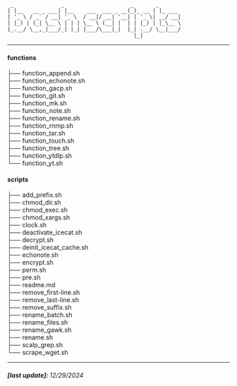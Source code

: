 	  
	 _               _                     _       _         
	| |__   __ _ ___| |__    ___  ___ _ __(_)_ __ | |_ ___   
	| '_ \ / _` / __| '_ \  / __|/ __| '__| | '_ \| __/ __|  
	| |_) | (_| \__ \ | | | \__ \ (__| |  | | |_) | |_\__ \  
	|_.__/ \__,_|___/_| |_| |___/\___|_|  |_| .__/ \__|___/  
	                                        |_|              
  
---  
#### functions  
├── function_append.sh  
├── function_echonote.sh  
├── function_gacp.sh  
├── function_git.sh  
├── function_mk.sh  
├── function_note.sh  
├── function_rename.sh  
├── function_rnmp.sh  
├── function_tar.sh  
├── function_touch.sh  
├── function_tree.sh  
├── function_ytdlp.sh  
└── function_yt.sh  
#### scripts  
├── add_prefix.sh  
├── chmod_dir.sh  
├── chmod_exec.sh  
├── chmod_xargs.sh  
├── clock.sh  
├── deactivate_icecat.sh  
├── decrypt.sh  
├── deinit_icecat_cache.sh  
├── echonote.sh  
├── encrypt.sh  
├── perm.sh  
├── pre.sh  
├── readme.md  
├── remove_first-line.sh  
├── remove_last-line.sh  
├── remove_suffix.sh  
├── rename_batch.sh  
├── rename_files.sh  
├── rename_gawk.sh  
├── rename.sh  
├── scalp_grep.sh  
└── scrape_wget.sh  

---
###### <b><i>[last update]: </b>12/29/2024</i>
<!--


 _               _                     _       _       
| |__   __ _ ___| |__    ___  ___ _ __(_)_ __ | |_ ___ 
| '_ \ / _` / __| '_ \  / __|/ __| '__| | '_ \| __/ __|
| |_) | (_| \__ \ | | | \__ \ (__| |  | | |_) | |_\__ \
|_.__/ \__,_|___/_| |_| |___/\___|_|  |_| .__/ \__|___/
                                        |_|            
-->

